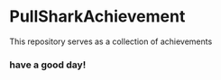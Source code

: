 # PullSharkAchievement
This repository serves as a collection of achievements
<h3>have a good day!</h3>

